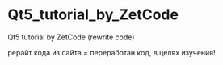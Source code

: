# Qt5_tutorial_by_ZetCode

Qt5 tutorial  by ZetCode (rewrite code)

рерайт кода из сайта = переработан код, в целях изучения!
